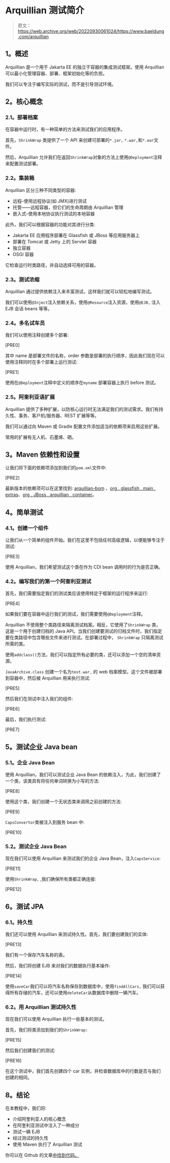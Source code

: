# Arquillian 测试简介

> 原文：<https://web.archive.org/web/20220930061024/https://www.baeldung.com/arquillian>

## **1。概述**

Arquillian 是一个用于 Jakarta EE 的独立于容器的集成测试框架。使用 Arquillian 可以最小化管理容器、部署、框架初始化等的负担。

我们可以专注于编写实际的测试，而不是引导测试环境。

## **2。核心概念**

### **2.1。部署档案**

在容器中运行时，有一种简单的方法来测试我们的应用程序。

首先，`ShrinkWrap` 类提供了一个 API 来创建可部署的`*.jar,` `*.war,`和`*.ear`文件。

然后，Arquillian 允许我们在返回`ShrinkWrap`对象的方法上使用`@Deployment`注释来配置测试部署。

### **2.2。集装箱**

Arquillian 区分三种不同类型的容器:

*   远程–使用远程协议(如 JMX)进行测试
*   托管——远程容器，但它们的生命周期由 Arquillian 管理
*   嵌入式–使用本地协议执行测试的本地容器

此外，我们可以根据容器的功能对其进行分类:

*   Jakarta EE 应用程序部署在 Glassfish 或 JBoss 等应用服务器上
*   部署在 Tomcat 或 Jetty 上的 Servlet 容器
*   独立容器
*   OSGI 容器

它检查运行时类路径，并自动选择可用的容器。

### **2.3。测试浓缩**

Arquillian 通过提供依赖注入来丰富测试，这样我们就可以轻松地编写测试。

我们可以使用`@Inject`注入依赖关系，使用`@Resource`注入资源，使用`@EJB,` 注入 EJB 会话 beans 等等。

### **2.4。多名试车员**

我们可以使用注释创建多个部署:

[PRE0]

其中 name 是部署文件的名称，order 参数是部署的执行顺序，因此我们现在可以使用注释同时在多个部署上运行测试:

[PRE1]

使用在`@Deployment`注释中定义的顺序在`myname` 部署容器上执行 before 测试。

### **2.5。阿奎利亚语扩展**

Arquillian 提供了多种扩展，以防核心运行时无法满足我们的测试需求。我们有持久性、事务、客户机/服务器、REST 扩展等等。

我们可以通过向 Maven 或 Gradle 配置文件添加适当的依赖项来启用这些扩展。

常用的扩展有无人机、石墨烯、硒。

## **3。Maven 依赖性和设置**

让我们将下面的依赖项添加到我们的`pom.xml`文件中:

[PRE2]

最新版本的依赖项可以在这里找到: [arquillian-bom](https://web.archive.org/web/20221128115507/https://search.maven.org/classic/#search%7Cgav%7C1%7Cg%3A%22org.jboss.arquillian%22%20AND%20a%3A%22arquillian-bom%22) 、[org . glassfish . main . extras](https://web.archive.org/web/20221128115507/https://search.maven.org/classic/#search%7Cgav%7C1%7Cg%3A%22org.glassfish.main.extras%22%20AND%20a%3A%22glassfish-embedded-all%22)、[org . JBoss . arquillian . container](https://web.archive.org/web/20221128115507/https://search.maven.org/classic/#search%7Cgav%7C1%7Cg%3A%22org.jboss.arquillian.container%22%20AND%20a%3A%22arquillian-glassfish-embedded-3.1%22)。

## **4。简单测试**

### **4.1。创建一个组件**

让我们从一个简单的组件开始。我们在这里不包括任何高级逻辑，以便能够专注于测试:

[PRE3]

使用 Arquillian，我们希望测试这个类在作为 CDI bean 调用时的行为是否正确。

### **4.2。编写我们的第一个阿奎利亚测试**

首先，我们需要指定我们的测试类应该使用特定于框架的运行程序来运行:

[PRE4]

如果我们要在容器中运行我们的测试，我们需要使用`@Deployment`注释。

Arquillian 不使用整个类路径来隔离测试档案。相反，它使用了`ShrinkWrap` 类，这是一个用于创建归档的 Java API。当我们创建要测试的归档文件时，我们指定要在类路径中包含哪些文件来进行测试。在部署过程中， `ShrinkWrap` 只隔离测试所需的类。

使用`addclass()`方法，我们可以指定所有必要的类，还可以添加一个空的清单资源。

`JavaArchive.class` 创建一个名为`test.war,` 的 web 档案模型。这个文件被部署到容器中，然后被 Arquillian 用来执行测试:

[PRE5]

然后我们在测试中注入我们的组件:

[PRE6]

最后，我们执行测试:

[PRE7]

## **5。测试企业 Java bean**

### **5.1。企业 Java Bean**

使用 Arquillian，我们可以测试企业 Java Bean 的依赖注入，为此，我们创建了一个类，该类具有将任何单词转换为小写的方法:

[PRE8]

使用这个类，我们创建一个无状态类来调用之前创建的方法:

[PRE9]

`CapsConvertor`类被注入到服务 bean 中:

[PRE10]

### 5.2。测试企业 Java Bean

现在我们可以使用 Arquillian 来测试我们的企业 Java Bean，注入`CapsService`:

[PRE11]

使用`ShrinkWrap,` ,我们确保所有类都正确连接:

[PRE12]

## **6。测试 JPA**

### **6.1。持久性**

我们还可以使用 Arquillian 来测试持久性。首先，我们要创建我们的实体:

[PRE13]

我们有一个保存汽车名称的表。

然后，我们将创建 EJB 来对我们的数据执行基本操作:

[PRE14]

使用`saveCar`我们可以将汽车名称保存到数据库中，使用`findAllCars,` 我们可以获得所有存储的汽车，还可以使用`deleteCar`从数据库中删除一辆汽车。

### 6.2。用 Arquillian 测试持久性

现在我们可以使用 Arquillian 执行一些基本的测试。

首先，我们将类添加到我们的`ShrinkWrap:`

[PRE15]

然后我们创建我们的测试:

[PRE16]

在这个测试中，我们首先创建四个 car 实例，并检查数据库中的行数是否与我们创建的相同。

## **8。结论**

在本教程中，我们将:

*   介绍阿奎利亚人的核心概念
*   在阿奎利亚测试中注入了一种成分
*   测试一辆 EJB
*   经过测试的持久性
*   使用 Maven 执行了 Arquillian 测试

你可以在 Github 的文章[中找到代码。](https://web.archive.org/web/20221128115507/https://github.com/eugenp/tutorials/tree/master/web-modules/jee-7)